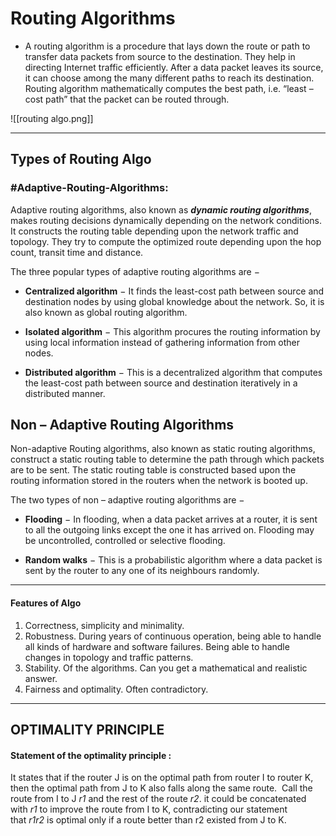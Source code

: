 # Routing Algorithms
- A routing algorithm is a procedure that lays down the route or path to transfer data packets from source to the destination. They help in directing Internet traffic efficiently. After a data packet leaves its source, it can choose among the many different paths to reach its destination. Routing algorithm mathematically computes the best path, i.e. “least – cost path” that the packet can be routed through.

![[routing algo.png]]

---

## Types of Routing Algo
###  #Adaptive-Routing-Algorithms:
Adaptive routing algorithms, also known as ***dynamic routing algorithms***, makes routing decisions dynamically depending on the network conditions. It constructs the routing table depending upon the network traffic and topology. They try to compute the optimized route depending upon the hop count, transit time and distance.

The three popular types of adaptive routing algorithms are −

-   **Centralized algorithm** − It finds the least-cost path between source and destination nodes by using global knowledge about the network. So, it is also known as global routing algorithm.
    
-   **Isolated algorithm** − This algorithm procures the routing information by using local information instead of gathering information from other nodes.
    
-   **Distributed algorithm** − This is a decentralized algorithm that computes the least-cost path between source and destination iteratively in a distributed manner.

## Non – Adaptive Routing Algorithms

Non-adaptive Routing algorithms, also known as static routing algorithms, construct a static routing table to determine the path through which packets are to be sent. The static routing table is constructed based upon the routing information stored in the routers when the network is booted up.

The two types of non – adaptive routing algorithms are −

-   **Flooding** − In flooding, when a data packet arrives at a router, it is sent to all the outgoing links except the one it has arrived on. Flooding may be uncontrolled, controlled or selective flooding.
    
-   **Random walks** − This is a probabilistic algorithm where a data packet is sent by the router to any one of its neighbours randomly.
---

#### Features of Algo
1. Correctness, simplicity and minimality. 
2. Robustness. During years of continuous operation, being able to handle all kinds of hardware and software failures. Being able to handle changes in topology and traffic patterns. 
3.  Stability. Of the algorithms. Can you get a mathematical and realistic answer. 
4.  Fairness and optimality. Often contradictory.

---
 ## OPTIMALITY PRINCIPLE
 
#### **Statement of** the **optimality principle** :

It states that if the router J is on the optimal path from router I to router K, then the optimal path from J to K also falls along the same route.  Call the route from I to J _r1_ and the rest of the route _r2_. it could be concatenated with _r1_ to improve the route from I to K, contradicting our statement that _r1r2_ is optimal only if a route better than r2 existed from J to K.